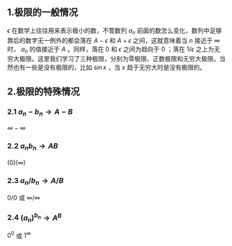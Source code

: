 ## 1.极限的一般情况
$\epsilon$ 在数学上往往用来表示极小的数，不管数列 $a_n$ 前面的数怎么变化，数列中足够靠后的数字无一例外的都会落在 $A-\epsilon$ 和 $A+\epsilon$ 之间，这就意味着当 $n$ 接近于 $\infty$ 时， $a_n$ 的值接近于 $A$ 。同样，落在 $0$ 和 $\epsilon$ 之间为趋向于 $0$ ；落在 $1/\epsilon$ 之上为无穷大极限。这里我们学习了三种极限，分别为零极限、正数极限和无穷大极限。当然也有一些是没有极限的，比如 $\sin x$ ，当 $x$ 趋于无穷大时是没有极限的。
  
## 2.极限的特殊情况
### 2.1 $a_n-b_n \rightarrow A-B$
$\infty - \infty$
  
### 2.2 $a_nb_n \rightarrow AB$
$(0)(\infty)$
  
### 2.3 $a_n/b_n \rightarrow A/B$
$0/0$ 或 $\infty / \infty$
  
### 2.4 $(a_n)^{b_n} \rightarrow A^B$
$0^0$ 或 $1^\infty$
  
##